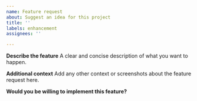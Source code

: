 ```yaml
---
name: Feature request
about: Suggest an idea for this project
title: ''
labels: enhancement
assignees: ''

---
```


**Describe the feature**
A clear and concise description of what you want to happen.

**Additional context**
Add any other context or screenshots about the feature request here.

**Would you be willing to implement this feature?**
